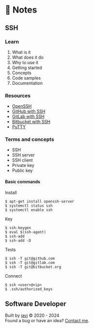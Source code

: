# :memo: Notes
## SSH
### Learn
1. What is it
2. What does it do
3. Why to use it
4. Getting started
5. Concepts
6. Code samples
7. Documentation
### Resources
- [OpenSSH](https://www.openssh.com/manual.html)
- [GitHub with SSH](https://docs.github.com/en/authentication/connecting-to-github-with-ssh)
- [GitLab with SSH](https://docs.gitlab.com/ee/ssh/)
- [Bitbucket with SSH](https://support.atlassian.com/bitbucket-cloud/docs/set-up-an-ssh-key/)
- [PuTTY](https://www.putty.org/)
### Terms and concepts
- SSH
- SSH server
- SSH client
- Private key
- Public key
#### Basic commands
Install
```
$ apt-get install openssh-server
$ systemctl status ssh
$ systemctl enable ssh
```
Key
```
$ ssh-keygen
$ eval $(ssh-agent)
$ ssh-add
$ ssh-add -D
```
Tests
```
$ ssh -T git@github.com
$ ssh -T git@gitlab.com
$ ssh -T git@bitbucket.org
```
Connect
```
$ ssh <user>@<ip>
$ .ssh/authorized_keys
```
## Software Developer
Built by [javi](https://github.com/javi0x00/) :copyright: 2020 - 2024  
Found a bug or have an idea? [Contact me](https://www.linkedin.com/in/javi0x00/).
